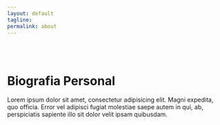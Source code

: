 ```yaml
---
layout: default
tagline:
permalink: about
---
```

<br><br>

# Biografia Personal

Lorem ipsum dolor sit amet, consectetur adipisicing elit. Magni expedita, quo officia. Error vel adipisci fugiat molestiae saepe autem in qui, ab, perspiciatis sapiente illo sit dolor velit ipsam quibusdam.